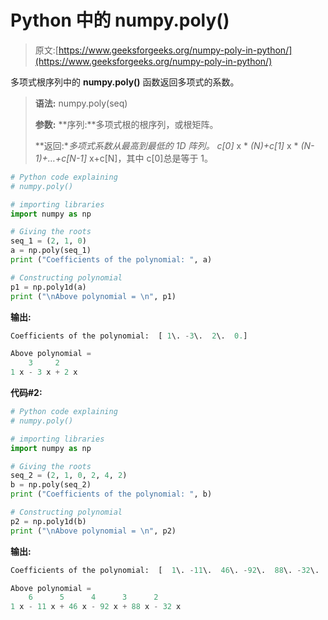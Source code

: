 # Python 中的 numpy.poly()

> 原文:[https://www.geeksforgeeks.org/numpy-poly-in-python/](https://www.geeksforgeeks.org/numpy-poly-in-python/)

多项式根序列中的 **numpy.poly()** 函数返回多项式的系数。

> **语法:** numpy.poly(seq)
> 
> **参数:**
> **序列:**多项式根的根序列，或根矩阵。
> 
> **返回:**多项式系数从最高到最低的 1D 阵列。
> c[0]* x * *(N)+c[1]* x * *(N-1)+…+c[N-1]* x+c[N]，其中 c[0]总是等于 1。

```py
# Python code explaining  
# numpy.poly() 

# importing libraries 
import numpy as np 

# Giving the roots 
seq_1 = (2, 1, 0)
a = np.poly(seq_1)
print ("Coefficients of the polynomial: ", a)

# Constructing polynomial  
p1 = np.poly1d(a)
print ("\nAbove polynomial = \n", p1) 
```

**输出:**

```py
Coefficients of the polynomial:  [ 1\. -3\.  2\.  0.]

Above polynomial = 
    3     2
1 x - 3 x + 2 x
```

**代码#2:**

```py
# Python code explaining  
# numpy.poly() 

# importing libraries 
import numpy as np 

# Giving the roots
seq_2 = (2, 1, 0, 2, 4, 2)
b = np.poly(seq_2)
print ("Coefficients of the polynomial: ", b)

# Constructing polynomial  
p2 = np.poly1d(b)
print ("\nAbove polynomial = \n", p2) 
```

**输出:**

```py
Coefficients of the polynomial:  [  1\. -11\.  46\. -92\.  88\. -32\.   0.]

Above polynomial = 
    6      5      4      3      2
1 x - 11 x + 46 x - 92 x + 88 x - 32 x

```